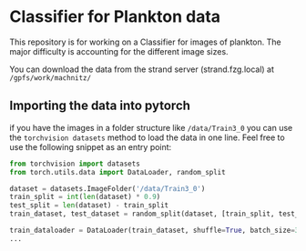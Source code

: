 Classifier for Plankton data
============================

This repository is for working on a Classifier for images of plankton.
The major difficulty is accounting for the different image sizes.

You can download the data from the strand server (strand.fzg.local) at 
`/gpfs/work/machnitz/`


Importing the data into pytorch
-------------------------------

if you have the images in a folder structure like `/data/Train3_0` you can
use the `torchvision datasets` method to load the data in one line. 
Feel free to use the following snippet as an entry point:

```python
from torchvision import datasets
from torch.utils.data import DataLoader, random_split

dataset = datasets.ImageFolder('/data/Train3_0')
train_split = int(len(dataset) * 0.9)
test_split = len(dataset) - train_split
train_dataset, test_dataset = random_split(dataset, [train_split, test_split])

train_dataloader = DataLoader(train_dataset, shuffle=True, batch_size=32)
...
```
